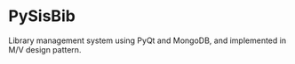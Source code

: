 # PySisBib
Library management system using PyQt and MongoDB, and implemented in M/V design pattern.


